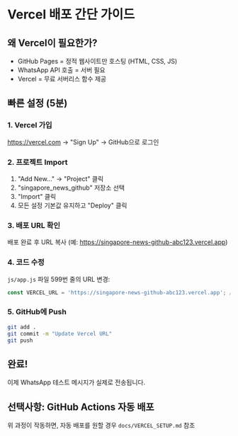 # Vercel 배포 간단 가이드

## 왜 Vercel이 필요한가?

- GitHub Pages = 정적 웹사이트만 호스팅 (HTML, CSS, JS)
- WhatsApp API 호출 = 서버 필요
- Vercel = 무료 서버리스 함수 제공

## 빠른 설정 (5분)

### 1. Vercel 가입
https://vercel.com → "Sign Up" → GitHub으로 로그인

### 2. 프로젝트 Import
1. "Add New..." → "Project" 클릭
2. "singapore_news_github" 저장소 선택
3. "Import" 클릭
4. 모든 설정 기본값 유지하고 "Deploy" 클릭

### 3. 배포 URL 확인
배포 완료 후 URL 복사 (예: https://singapore-news-github-abc123.vercel.app)

### 4. 코드 수정
`js/app.js` 파일 599번 줄의 URL 변경:
```javascript
const VERCEL_URL = 'https://singapore-news-github-abc123.vercel.app'; // 여기에 실제 URL 입력
```

### 5. GitHub에 Push
```bash
git add .
git commit -m "Update Vercel URL"
git push
```

## 완료!

이제 WhatsApp 테스트 메시지가 실제로 전송됩니다.

## 선택사항: GitHub Actions 자동 배포

위 과정이 작동하면, 자동 배포를 원할 경우 `docs/VERCEL_SETUP.md` 참조